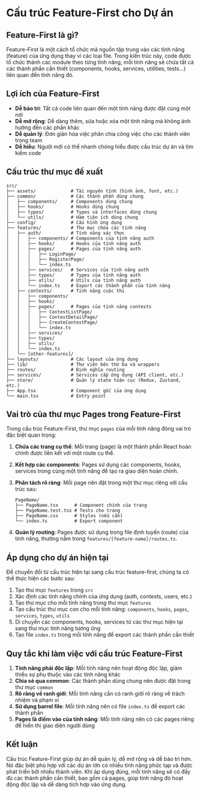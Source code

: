 # Cấu trúc Feature-First cho Dự án

## Feature-First là gì?

Feature-First là một cách tổ chức mã nguồn tập trung vào các tính năng (feature) của ứng dụng thay vì các loại file. Trong kiến trúc này, code được tổ chức thành các module theo từng tính năng, mỗi tính năng sẽ chứa tất cả các thành phần cần thiết (components, hooks, services, utilities, tests...) liên quan đến tính năng đó.

## Lợi ích của Feature-First

- **Dễ bảo trì**: Tất cả code liên quan đến một tính năng được đặt cùng một nơi
- **Dễ mở rộng**: Dễ dàng thêm, sửa hoặc xóa một tính năng mà không ảnh hưởng đến các phần khác
- **Dễ quản lý**: Đơn giản hóa việc phân chia công việc cho các thành viên trong team
- **Dễ hiểu**: Người mới có thể nhanh chóng hiểu được cấu trúc dự án và tìm kiếm code

## Cấu trúc thư mục đề xuất

```
src/
├── assets/             # Tài nguyên tĩnh (hình ảnh, font, etc.)
├── common/             # Các thành phần dùng chung
│   ├── components/     # Components dùng chung
│   ├── hooks/          # Hooks dùng chung
│   ├── types/          # Types và interfaces dùng chung
│   └── utils/          # Hàm tiện ích dùng chung
├── config/             # Cấu hình ứng dụng
├── features/           # Thư mục chứa các tính năng
│   ├── auth/           # Tính năng xác thực
│   │   ├── components/ # Components của tính năng auth
│   │   ├── hooks/      # Hooks của tính năng auth
│   │   ├── pages/      # Pages của tính năng auth
│   │   │   ├── LoginPage/
│   │   │   ├── RegisterPage/
│   │   │   └── index.ts
│   │   ├── services/   # Services của tính năng auth
│   │   ├── types/      # Types của tính năng auth
│   │   ├── utils/      # Utils của tính năng auth
│   │   └── index.ts    # Export các thành phần của tính năng
│   ├── contests/       # Tính năng cuộc thi
│   │   ├── components/
│   │   ├── hooks/
│   │   ├── pages/      # Pages của tính năng contests
│   │   │   ├── ContestListPage/
│   │   │   ├── ContestDetailPage/
│   │   │   ├── CreateContestPage/
│   │   │   └── index.ts
│   │   ├── services/
│   │   ├── types/
│   │   ├── utils/
│   │   └── index.ts
│   └── [other-features]/
├── layouts/            # Các layout của ứng dụng
├── lib/                # Thư viện bên thứ ba và wrappers
├── routes/             # Định nghĩa routing
├── services/           # Services cấp ứng dụng (API client, etc.)
├── store/              # Quản lý state toàn cục (Redux, Zustand, etc.)
├── App.tsx             # Component gốc của ứng dụng
└── main.tsx            # Entry point
```

## Vai trò của thư mục Pages trong Feature-First

Trong cấu trúc Feature-First, thư mục `pages` của mỗi tính năng đóng vai trò đặc biệt quan trọng:

1. **Chứa các trang cụ thể**: Mỗi trang (page) là một thành phần React hoàn chỉnh được liên kết với một route cụ thể.

2. **Kết hợp các components**: Pages sử dụng các components, hooks, services trong cùng một tính năng để tạo ra giao diện hoàn chỉnh.

3. **Phân tách rõ ràng**: Mỗi page nên đặt trong một thư mục riêng với cấu trúc sau:
   ```
   PageName/
   ├── PageName.tsx      # Component chính của trang
   ├── PageName.test.tsx # Tests cho trang
   ├── PageName.css      # Styles (nếu cần)
   └── index.ts          # Export component
   ```

4. **Quản lý routing**: Pages được sử dụng trong file định tuyến (route) của tính năng, thường nằm trong `features/[feature-name]/routes.ts`.

## Áp dụng cho dự án hiện tại

Để chuyển đổi từ cấu trúc hiện tại sang cấu trúc feature-first, chúng ta có thể thực hiện các bước sau:

1. Tạo thư mục `features` trong `src`
2. Xác định các tính năng chính của ứng dụng (auth, contests, users, etc.)
3. Tạo thư mục cho mỗi tính năng trong thư mục `features`
4. Tạo cấu trúc thư mục con cho mỗi tính năng: `components`, `hooks`, `pages`, `services`, `types`, `utils`
5. Di chuyển các components, hooks, services từ các thư mục hiện tại sang thư mục tính năng tương ứng
6. Tạo file `index.ts` trong mỗi tính năng để export các thành phần cần thiết

## Quy tắc khi làm việc với cấu trúc Feature-First

1. **Tính năng phải độc lập**: Mỗi tính năng nên hoạt động độc lập, giảm thiểu sự phụ thuộc vào các tính năng khác
2. **Chia sẻ qua common**: Các thành phần dùng chung nên được đặt trong thư mục `common`
3. **Rõ ràng về ranh giới**: Mỗi tính năng cần có ranh giới rõ ràng về trách nhiệm và phạm vi
4. **Sử dụng barrel file**: Mỗi tính năng nên có file `index.ts` để export các thành phần
5. **Pages là điểm vào của tính năng**: Mỗi tính năng nên có các pages riêng để hiển thị giao diện người dùng

## Kết luận

Cấu trúc Feature-First giúp dự án dễ quản lý, dễ mở rộng và dễ bảo trì hơn. Nó đặc biệt phù hợp với các dự án lớn có nhiều tính năng phức tạp và được phát triển bởi nhiều thành viên. Khi áp dụng đúng, mỗi tính năng sẽ có đầy đủ các thành phần cần thiết, bao gồm cả pages, giúp tính năng đó hoạt động độc lập và dễ dàng tích hợp vào ứng dụng. 